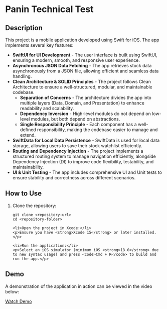 <!DOCTYPE html>
<html lang="en">
<head>
    <meta charset="UTF-8">
    <meta name="viewport" content="width=device-width, initial-scale=1.0">
    <title>Panin Technical Test</title>
</head>
<body>

<h1>Panin Technical Test</h1>

<h2>Description</h2>
<p>
    This project is a mobile application developed using Swift for iOS. The app implements several key features:
</p>

<ul>
    <li><strong>SwiftUI for UI Development</strong> - The user interface is built using SwiftUI, ensuring a modern, smooth, and responsive user experience.</li>
    <li><strong>Asynchronous JSON Data Fetching</strong> - The app retrieves stock data asynchronously from a JSON file, allowing efficient and seamless data handling.</li>
    <li>
        <strong>Clean Architecture & SOLID Principles</strong> - The project follows Clean Architecture to ensure a well-structured, modular, and maintainable codebase.
        <ul>
            <li><strong>Separation of Concerns</strong> - The architecture divides the app into multiple layers (Data, Domain, and Presentation) to enhance readability and scalability.</li>
            <li><strong>Dependency Inversion</strong> - High-level modules do not depend on low-level modules, but both depend on abstractions.</li>
            <li><strong>Single Responsibility Principle</strong> - Each component has a well-defined responsibility, making the codebase easier to manage and extend.</li>
        </ul>
    </li>
    <li><strong>SwiftData for Local Data Persistence</strong> - SwiftData is used for local data storage, allowing users to save their stock watchlist efficiently.</li>
    <li>
        <strong>Routing and Dependency Injection</strong> - The project implements a structured routing system to manage navigation efficiently, alongside Dependency Injection (DI) to improve code flexibility, testability, and maintainability.
    </li>
    <li><strong>UI & Unit Testing</strong> - The app includes comprehensive UI and Unit tests to ensure stability and correctness across different scenarios.</li>
</ul>

<h2>How to Use</h2>
<ol>
    <li>Clone the repository:</li>
    <pre><code>git clone &lt;repository-url&gt;
cd &lt;repository-folder&gt;</code></pre>

    <li>Open the project in Xcode:</li>
    <p>Ensure you have <strong>Xcode 15</strong> or later installed.</p>

    <li>Run the application:</li>
    <p>Select an iOS simulator (minimum iOS <strong>18.0</strong> due to new syntax usage) and press <code>Cmd + R</code> to build and run the app.</p>
</ol>

<h2>Demo</h2>
<p>A demonstration of the application in action can be viewed in the video below:</p>
<p><a href="INSERT_VIDEO_LINK_HERE">Watch Demo</a></p>

</body>
</html>
